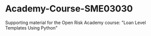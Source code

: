 # Academy-Course-SME03030
Supporting material for the Open Risk Academy course: "Loan Level Templates Using Python" 
